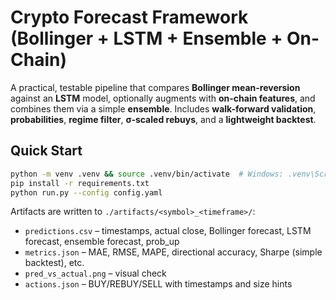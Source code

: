 # Crypto Forecast Framework (Bollinger + LSTM + Ensemble + On-Chain)

A practical, testable pipeline that compares **Bollinger mean-reversion** against an **LSTM** model,
optionally augments with **on-chain features**, and combines them via a simple **ensemble**.
Includes **walk-forward validation**, **probabilities**, **regime filter**, **σ‑scaled rebuys**, and a **lightweight backtest**.

## Quick Start

```bash
python -m venv .venv && source .venv/bin/activate  # Windows: .venv\Scripts\activate
pip install -r requirements.txt
python run.py --config config.yaml
```

Artifacts are written to `./artifacts/<symbol>_<timeframe>/`:
- `predictions.csv` – timestamps, actual close, Bollinger forecast, LSTM forecast, ensemble forecast, prob_up
- `metrics.json` – MAE, RMSE, MAPE, directional accuracy, Sharpe (simple backtest), etc.
- `pred_vs_actual.png` – visual check
- `actions.json` – BUY/REBUY/SELL with timestamps and size hints
